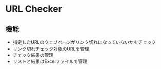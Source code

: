 # URL Checker

## 機能
* 指定したURLのウェブページがリンク切れになっていないかをチェック
* リンク切れチェック対象のURLを管理
* チェック結果の管理
* リストと結果はExcelファイルで管理

